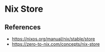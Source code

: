 # Nix Store

## References

- https://nixos.org/manual/nix/stable/store
- https://zero-to-nix.com/concepts/nix-store
